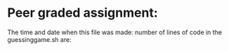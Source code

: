 # Peer graded assignment:
The time and date when this file was made: 
number of lines of code in the guessinggame.sh are: 
